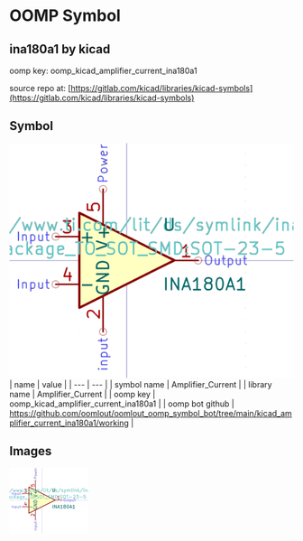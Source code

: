 # OOMP Symbol  
## ina180a1  by kicad  
  
oomp key: oomp_kicad_amplifier_current_ina180a1  
  
source repo at: [https://gitlab.com/kicad/libraries/kicad-symbols](https://gitlab.com/kicad/libraries/kicad-symbols)  
## Symbol  
  
[![working.png](working_600.png)](working.png)  
| name | value | 
| --- | --- | 
| symbol name | Amplifier_Current | 
| library name | Amplifier_Current | 
| oomp key | oomp_kicad_amplifier_current_ina180a1 | 
| oomp bot github | https://github.com/oomlout/oomlout_oomp_symbol_bot/tree/main/kicad_amplifier_current_ina180a1/working | 
## Images  
  
[![working.png](working_140.png)](working.png)  
